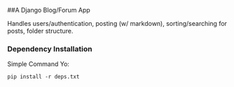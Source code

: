 ##A Django Blog/Forum App

Handles users/authentication, posting (w/ markdown), sorting/searching for posts, folder structure.


### Dependency Installation

Simple Command Yo:

	pip install -r deps.txt
